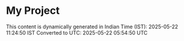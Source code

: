 # My Project

This content is dynamically generated in Indian Time (IST): 2025-05-22 11:24:50 IST
Converted to UTC: 2025-05-22 05:54:50 UTC

